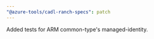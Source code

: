 ```yaml
---
"@azure-tools/cadl-ranch-specs": patch
---
```


Added tests for ARM common-type's managed-identity.
